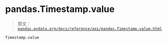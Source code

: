 # pandas.Timestamp.value

> 原文：[`pandas.pydata.org/docs/reference/api/pandas.Timestamp.value.html`](https://pandas.pydata.org/docs/reference/api/pandas.Timestamp.value.html)

```py
Timestamp.value
```
